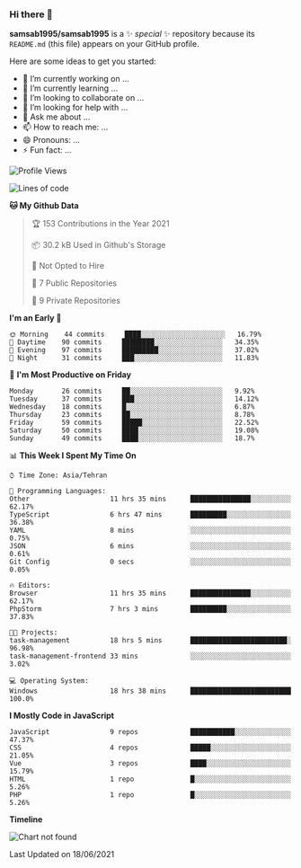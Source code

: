 ### Hi there 👋

**samsab1995/samsab1995** is a ✨ _special_ ✨ repository because its `README.md` (this file) appears on your GitHub profile.

Here are some ideas to get you started:

- 🔭 I’m currently working on ...
- 🌱 I’m currently learning ...
- 👯 I’m looking to collaborate on ...
- 🤔 I’m looking for help with ...
- 💬 Ask me about ...
- 📫 How to reach me: ...
- 😄 Pronouns: ...
- ⚡ Fun fact: ...

<!--START_SECTION:waka-->
![Profile Views](http://img.shields.io/badge/Profile%20Views-0-blue)

![Lines of code](https://img.shields.io/badge/From%20Hello%20World%20I%27ve%20Written-314245%20lines%20of%20code-blue)

**🐱 My Github Data** 

> 🏆 153 Contributions in the Year 2021
 > 
> 📦 30.2 kB Used in Github's Storage 
 > 
> 🚫 Not Opted to Hire
 > 
> 📜 7 Public Repositories 
 > 
> 🔑 9 Private Repositories  
 > 
**I'm an Early 🐤** 

```text
🌞 Morning    44 commits     ████░░░░░░░░░░░░░░░░░░░░░   16.79% 
🌆 Daytime    90 commits     ████████░░░░░░░░░░░░░░░░░   34.35% 
🌃 Evening    97 commits     █████████░░░░░░░░░░░░░░░░   37.02% 
🌙 Night      31 commits     ███░░░░░░░░░░░░░░░░░░░░░░   11.83%

```
📅 **I'm Most Productive on Friday** 

```text
Monday       26 commits     ██░░░░░░░░░░░░░░░░░░░░░░░   9.92% 
Tuesday      37 commits     ███░░░░░░░░░░░░░░░░░░░░░░   14.12% 
Wednesday    18 commits     █░░░░░░░░░░░░░░░░░░░░░░░░   6.87% 
Thursday     23 commits     ██░░░░░░░░░░░░░░░░░░░░░░░   8.78% 
Friday       59 commits     █████░░░░░░░░░░░░░░░░░░░░   22.52% 
Saturday     50 commits     ████░░░░░░░░░░░░░░░░░░░░░   19.08% 
Sunday       49 commits     ████░░░░░░░░░░░░░░░░░░░░░   18.7%

```


📊 **This Week I Spent My Time On** 

```text
⌚︎ Time Zone: Asia/Tehran

💬 Programming Languages: 
Other                    11 hrs 35 mins      ███████████████░░░░░░░░░░   62.17% 
TypeScript               6 hrs 47 mins       █████████░░░░░░░░░░░░░░░░   36.38% 
YAML                     8 mins              ░░░░░░░░░░░░░░░░░░░░░░░░░   0.75% 
JSON                     6 mins              ░░░░░░░░░░░░░░░░░░░░░░░░░   0.61% 
Git Config               0 secs              ░░░░░░░░░░░░░░░░░░░░░░░░░   0.05%

🔥 Editors: 
Browser                  11 hrs 35 mins      ███████████████░░░░░░░░░░   62.17% 
PhpStorm                 7 hrs 3 mins        █████████░░░░░░░░░░░░░░░░   37.83%

🐱‍💻 Projects: 
task-management          18 hrs 5 mins       ████████████████████████░   96.98% 
task-management-frontend 33 mins             ░░░░░░░░░░░░░░░░░░░░░░░░░   3.02%

💻 Operating System: 
Windows                  18 hrs 38 mins      █████████████████████████   100.0%

```

**I Mostly Code in JavaScript** 

```text
JavaScript               9 repos             ███████████░░░░░░░░░░░░░░   47.37% 
CSS                      4 repos             █████░░░░░░░░░░░░░░░░░░░░   21.05% 
Vue                      3 repos             ████░░░░░░░░░░░░░░░░░░░░░   15.79% 
HTML                     1 repo              █░░░░░░░░░░░░░░░░░░░░░░░░   5.26% 
PHP                      1 repo              █░░░░░░░░░░░░░░░░░░░░░░░░   5.26%

```


**Timeline**

![Chart not found](https://raw.githubusercontent.com/samsab1995/samsab1995/main/charts/bar_graph.png) 


 Last Updated on 18/06/2021
<!--END_SECTION:waka-->
